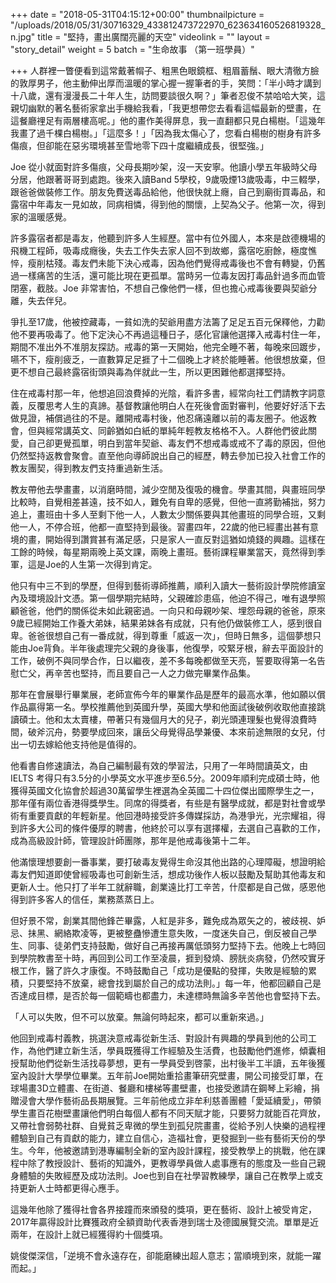 +++
date = "2018-05-31T04:15:12+00:00"
thumbnailpicture = "/uploads/2018/05/31/30716329_433812473722970_623634160526819328_n.jpg"
title = "堅持，畫出廣闊亮麗的天空"
videolink = ""
layout = "story_detail"
weight = 5 
batch =  "生命故事 （第一班學員）" 


+++
人群裡一瞥便看到這常戴著㡌子、粗黑色眼鏡框、粗眉蓄鬚、眼大清徹方臉的敦厚男子，他主動伸出厚而溫暖的掌心握一握筆者的手，笑問：「半小時才講到十八歲，還有漫漫長二十年人生，訪問要談很久啊？」筆者忍俊不禁哈哈大笑，這親切幽默的著名藝術家拿出手機給我看，「我更想帶您去看看這幅最新的壁畫，在這餐廳𥚃足有兩層樓高呢。」他的畫作美得屏息，我一直翻都只見白楊樹。「這幾年我畫了過千棵白楊樹。」「這麼多！」「因為我太傷心了，您看白楊樹的樹身有許多傷痕，但卻能在惡劣環境甚至雪地零下四十度繼續成長，很堅強。」

Joe 從小就面對許多傷痕，父母長期吵架，沒一天安寧。他讀小學五年級時父母分居，他跟著哥哥到處跑。後來入讀Band 5學校，9歲吸煙13歲吸毒，中三輟學，跟爸爸做裝修工作。朋友免費送毒品給他，他很快就上癮，自己到廟街買毒品，和露宿中年毒友一見如故，同病相憐，得到他的關懷，上契為父子。他第一次，得到家的溫暖感覺。

許多露宿者都是毒友，他聽到許多人生經歷。當中有位外國人，本來是啟德機場的飛機工程師，吸毒成癮後，失去工作失去家人回不到故鄉，露宿吃廚餘，極度憔悴，瘦削枯殘。毒友們未能下決心戒毒，因為他們覺得戒毒後也不會有轉變，仍舊過一樣痛苦的生活，還可能比現在更孤單。當時另一位毒友因打毒品針過多而血管閉塞，截肢。Joe 非常害怕，不想自己像他們一樣，但也擔心戒毒後要與契爺分離，失去伴兒。

爭扎至17歲，他被控藏毒，一貧如洗的契爺用盡方法籌了足足五百元保釋他，力勸他不要再吸毒了。他下定決心不再過這種日子，感化官讓他選擇入戒毒村住一年，期間不准出外不准朋友探訪。戒毒的第一天開始，他完全睡不著，每晚來回踱步，嚥不下，瘦削疲乏，一直數算足足捱了十二個晚上才終於能睡著。他很想放棄，但更不想自己最終露宿街頭與毒為伴就此一生，所以更困難他都選擇堅持。

住在戒毒村那一年，他想追回浪費掉的光陰，看許多書，經常向社工們請教字詞意義，反覆思考人生的真諦。基督教讓他明白人在死後會面對審判，他要好好活下去做見證，補償過往的不是。離開戒毒村後，他忍痛遠離以前的毒友圈子。他返教會，但與經常講英文、同齡猶如白紙的單純年輕教友格格不入。人群他們彼此關愛，自己卻更覺孤單，明白到當年契爺、毒友們不想戒毒或戒不了毒的原因，但他仍然堅持返教會聚會。直至他向導師說出自己的經歷，轉去參加已投入社會工作的教友團契，得到教友們支持重過新生活。

教友帶他去學畫畫，以消磨時間，減少空閒及復吸的機會。學畫其間，與畫班同學比較時，自覺相差甚遠，技不如人，難免有自卑的感覺，但他一直將勤補拙，努力追上，畫班由十多人至剩下他一人，人數太少關係要與其他畫班的同學合班，又剩他一人，不停合班，他都一直堅持到最後。習畫四年，22歲的他已經畫出甚有意境的畫，開始得到讚賞甚有滿足感，只是家人一直反對這猶如燒錢的興趣。這樣在工餘的時候，每星期兩晚上英文課，兩晚上畫班。藝術課程畢業當天，竟然得到季軍，這是Joe的人生第一次得到肯定。

他只有中三不到的學歷，但得到藝術導師推薦，順利入讀大一藝術設計學院修讀室內及環境設計文憑。第一個學期完結時，父親確診患癌，他迫不得己，唯有退學照顧爸爸，他們的關係從未如此親密過。一向只和母親吵架、埋怨母親的爸爸，原來9歲已經開始工作養大弟妹，結果弟妹各有成就，只有他仍做裝修工人，感到很自卑。爸爸很想自己有一番成就，得到尊重「威返一次」，但時日無多，這個夢想只能由Joe背負。半年後處理完父親的身後事，他復學，咬緊牙根，辭去平面設計的工作，破例不與同學合作，日以繼夜，差不多每晚都做至天亮，誓要取得第一名告慰亡父，再辛苦也堅持，而且要自己一人之力做完畢業作品集。

那年在會展舉行畢業展，老師宣佈今年的畢業作品是歷年的最高水準，他如願以償作品贏得第一名。學校推薦他到英國升學，英國大學和他面試後破例收取他直接跳讀碩士。他和太太賣樓，帶著只有幾個月大的兒子，剃光頭連理髮也覺得浪費時間，破斧沉舟，勢要學成回來，讓岳父母覺得品學兼優、本來前途無限的女兒，付出一切去嫁給他支持他是值得的。

他看書自修速讀法，為自己編制最有效的學習法，只用了一年時間讀英文，由IELTS 考得只有3.5分的小學英文水平進步至6.5分。2009年順利完成碩士時，他獲得英國文化協會於超過30萬留學生裡選為全英國二十四位傑出國際學生之一，那年僅有兩位香港得獎學生。同席的得獎者，有些是有醫學成就，都是對社會或學術有重要貢獻的年輕新星。他回港時接受許多傳媒採訪，為港爭光，光宗耀祖，得到許多大公司的條件優厚的聘書，他終於可以享有選擇權，去選自己喜歡的工作，成為高級設計師，管理設計師團隊，那年是他戒毒後第十二年。

他滿懷理想要創一番事業，要打破毒友覺得生命沒其他出路的心理障礙，想證明給毒友們知道即使曾經吸毒也可創新生活，想成功後作人板以鼓勵及幫助其他毒友和更新人士。他只打了半年工就辭職，創業遠比打工辛苦，什麼都是自己做，感恩他得到許多客人的信任，業務蒸蒸日上。

但好景不常，創業其間他鋒芒畢露，人紅是非多，難免成為眾矢之的，被歧視、妒忌、抺黑、網絡欺凌等，更被整蠱慘遭生意失敗，一度迷失自己，倒反被自己學生、同事、徒弟們支持鼓勵，做好自己再接再厲低頭努力堅持下去。他晚上七時回到學院教書至十時，再回到公司工作至凌晨，捱到發燒、膀胱炎病發，仍然咬實牙根工作，醫了許久才康復。不時鼓勵自己「成功是優點的發揮，失敗是經驗的累積，只要堅持不放棄，總會找到屬於自己的成功法則。」每一年，他都回顧自己是否達成目標，是否於每一個範疇也都盡力，未達標時無論多辛苦他也會堅持下去。

「人可以失敗，但不可以放棄。無論何時起來，都可以重新來過。」

他回到戒毒村義教，挑選決意戒毒從新生活、對設計有興趣的學員到他的公司工作，為他們建立新生活，學員既獲得工作經驗及生活費，也鼓勵他們進修，傾囊相授幫助他們從新生活找尋夢想，更有一學員受到啓蒙，出村後半工半讀，五年後獲室內設計大學學位畢業。五年前Joe開始重拾畫筆研究壁畫，開公司接受訂單，在球場畫3D立體畫、在街道、餐廳和樓梯等畫壁畫，也接受邀請在鋼琴上彩繪，捐贈浸會大學作藝術品長期展覽。三年前他成立非牟利慈善團體「愛延續愛」，帶領學生畫百花樹壁畫讓他們明白每個人都有不同天賦才能，只要努力就能百花齊放，又帶社會弱勢社群、自覺貧乏卑微的學生到孤兒院畫畫，從給予別人快樂的過程𥚃體驗到自己有貢獻的能力，建立自信心，造福社會，更發掘到一些有藝術天份的學生。今年，他被邀請到港專編制全新的室內設計課程，接受教學上的挑戰，他在課程中除了教授設計、藝術的知識外，更教導學員做人處事應有的態度及一些自己親身體驗的失敗經歷及成功法則。Joe也到自在社學習教練學，讓自己在教學上或支持更新人士時都更得心應手。

這幾年他除了獲得社會各界接蹱而來頒發的獎項，更在藝術、設計上被受肯定，2017年贏得設計比賽獲政府全額資助代表香港到瑞士及德國展覽交流。單單是近兩年，在設計上就已經獲得約十個獎項。

姚俊傑深信，「逆境不會永遠存在，卻能磨練出超人意志；當順境到來，就能一躍而起。」
